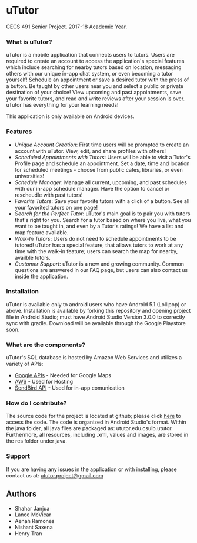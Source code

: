 # uTutor

CECS 491 Senior Project. 2017-18 Academic Year.

### What is uTutor?

uTutor is a mobile application that connects users to tutors. Users are required to create an account to access the application's special features which include searching for nearby tutors based on location, messaging others with our unique in-app chat system, or even becoming a tutor yourself! Schedule an appointment or save a desired tutor with the press of a button. Be taught by other users near you and select a public or private destination of your choice! View upcoming and past appointments, save your favorite tutors, and read and write reviews after your session is over. uTutor has everything for your learning needs!

This application is only available on Android devices.

### Features

* *Unique Account Creation*: First time users will be prompted to create an account with uTutor. View, edit, and share profiles with others! 
* *Scheduled Appointments with Tutors*: Users will be able to visit a Tutor's Profile page and schedule an appointment. Set a date, time and location for scheduled meetings - choose from public cafes, libraries, or even universities!
* *Schedule Manager*: Manage all current, upcoming, and past schedules with our in-app schedule manager. Have the option to cancel or rescheudle with past tutors!
* *Favorite Tutors*: Save your favorite tutors with a click of a button. See all your favorited tutors on one page!
* *Search for the Perfect Tutor*: uTutor's main goal is to pair you with tutors that's right for you. Search for a tutor based on where you live, what you want to be taught in, and even by a Tutor's ratings! We have a list and map feature available.
* *Walk-In Tutors*: Users do not need to schedule appointments to be tutored! uTutor has a special feature, that allows tutors to work at any time with the walk-in feature; users can search the map for nearby, availble tutors.
* *Customer Support*: uTutor is a new and growing community. Common questions are answered in our FAQ page, but users can also contact us inside the application.

### Installation

uTutor is available only to android users who have Android 5.1 (Lollipop) or above. Installation is available by forking this repository and opening project file in Android Studio; must have Android Studio Version 3.0.0 to correctly sync with gradle. Download will be available through the Google Playstore soon.

### What are the components?

uTutor's SQL database is hosted by Amazon Web Services and utilizes a variety of APIs:
* [Google APIs](https://developers.google.com/apis-explorer/#p/) - Needed for Google Maps
* [AWS](https://aws.amazon.com) - Used for Hosting
* [SendBird API](https://sendbird.com) - Used for in-app comunication 

### How do I contribute?

The source code for the project is located at github; please click [here](https://github.com/aenahr/uTutor) to access the code. The code is organized in Android Studio's format. Within the java folder, all java files are packaged as: ututor.edu.csulb.ututor. Furthermore, all resources, including .xml, values and images, are stored in the res folder under java.

### Support

If you are having any issues in the application or with installing, please contact us at: ututor.project@gmail.com

## Authors

* Shahar Janjua
* Lance McVicar
* Aenah Ramones
* Nishant Saxena
* Henry Tran
